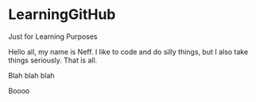 # LearningGitHub
Just for Learning Purposes

Hello all, my name is Neff. I like to code and do silly things, but I also take things seriously.
That is all.

Blah blah blah

Boooo
